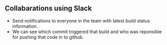 
## Collabarations using Slack

- Send notifications to everyone in the team with latest build status information.
- We can see which commit triggered that build and who was reponsible for pushing that code in to github.

